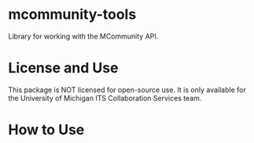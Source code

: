 # mcommunity-tools
Library for working with the MCommunity API. 

# License and Use
This package is NOT licensed for open-source use. It is only available for the University of Michigan ITS Collaboration Services team.

# How to Use

